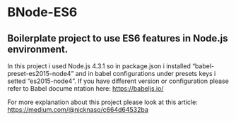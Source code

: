 # BNode-ES6
## Boilerplate project to use ES6 features in Node.js environment. 
In this project i used Node.js 4.3.1 so in package.json i installed “babel-preset-es2015-node4” and in babel configurations under presets keys i setted “es2015-node4”. If you have different version or configuration please refer to Babel docume ntation here: https://babeljs.io/

For more explanation about this project please look at this article: https://medium.com/@nicknaso/c664d64532ba

